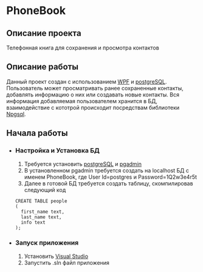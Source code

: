 # PhoneBook
## Описание проекта
Телефонная книга для сохранения и просмотра контактов
## Описание работы
 Данный проект создан с использованием [WPF](https://docs.microsoft.com/ru-ru/dotnet/desktop/wpf/introduction-to-wpf?view=netframeworkdesktop-4.8) и [postgreSQL](https://www.postgresql.org/). 
 Пользователь может просматривать ранее сохраненные контакты,
 добавлять информацию о них или создавать новые контакты. Вся информация добавляемая пользователем хранится в БД, 
 взаимодействие с кототрой происходит посредствам библиотеки [Npgsql](https://www.npgsql.org/).
## Начала работы
* ### Настройка и Установка БД
  1. Требуется установить [postgreSQL](https://www.postgresql.org/) и [pgadmin](https://www.pgadmin.org/)
  2. В установленном pgadmin требуется создать на localhost БД с именем PhoneBook, где User Id=postgres и Password=1Q2w3e4r5t
  3. Далее в готовой БД требуется создать таблицу, скомпилировав следующий код 
  ```
  CREATE TABLE people  
  (
    first_name text,
    last_name text,
    info text
  );
* ### Запуск приложения
  1. Установить [Visual Studio](https://visualstudio.microsoft.com/ru/) 
  2. Запустить .sln файл приложения
 

 
 
  
 
